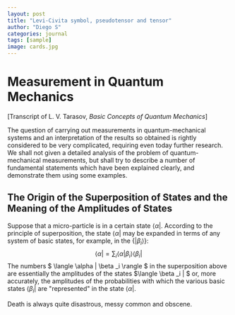 ```yaml
---
layout: post
title: "Levi-Civita symbol, pseudotensor and tensor"
author: "Diego S"
categories: journal
tags: [sample]
image: cards.jpg
---
```

# Measurement in Quantum Mechanics

[Transcript of L. V. Tarasov, *Basic Concepts of Quantum Mechanics*]

The question of carrying out measurements in quantum-mechanical systems and an interpretation of the results so obtained is rightly considered to be very complicated, requiring even today further research. We shall not given a detailed analysis of the problem of quantum-mechanical measurements, but shall try to describe a number of fundamental statements which have been explained clearly, and demonstrate them using some examples. 

## The Origin of the Superposition of States and the Meaning of the Amplitudes of States

Suppose that a micro-particle is in a certain state $\langle \alpha|$. According to the principle of superposition, the state $\langle \alpha |$ may be expanded in terms of any system of basic states, for example, in the $\{ | \beta _i \rangle \}$:
$$
\langle \alpha | = \sum _i \langle \alpha | \beta _i \rangle \langle \beta _i |
$$
The numbers $ \langle \alpha | \beta _i \rangle $ in the superposition above are essentially the amplitudes of the states $\langle \beta _i | $ or, more accurately, the amplitudes of the probabilities with which the various basic states $\langle \beta _i |$ are "represented" in the state $\langle \alpha |$.

Death is always quite disastrous, messy common and obscene.